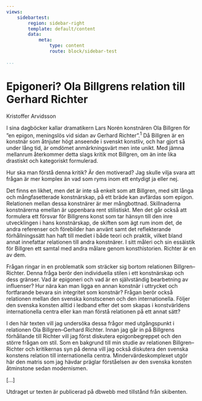 ```yaml
---
views:
    sidebartest:
        region: sidebar-right
        template: default/content
        data:
            meta:
                type: content
                route: block/sidebar-test

...
```


<div markdown=1>

Epigoneri? Ola Billgrens relation till Gerhard Richter
===============================

Kristoffer Arvidsson


I sina dagböcker kallar dramatikern Lars Norén konstnären Ola Billgren för ”en epigon, meningslös vid sidan av Gerhard Richter”.<sup>1</sup> Då Billgren är en konstnär som åtnjuter högt anseende i svenskt konstliv, och har gjort så under lång tid, är omdömet anmärkningsvärt men inte unikt. Med jämna mellanrum återkommer detta slags kritik mot Billgren, om än inte lika drastiskt och kategoriskt formulerad.

Hur ska man förstå denna kritik? Är den motiverad? Jag skulle vilja svara att frågan är mer komplex än vad som ryms inom ett entydigt ja eller nej.

Det finns en likhet, men det är inte så enkelt som att Billgren, med sitt långa och mångfasetterade konstnärskap, på ett bräde kan avfärdas som epigon. Relationen mellan dessa konstnärer är mer mångbottnad. Skillnaderna konstnärerna emellan är uppenbara rent stilistiskt. Men det går också att formulera ett försvar för Billgrens konst som tar hänsyn till den inre utvecklingen i hans konstnärskap, de skiften som ägt rum inom det, de andra referenser och förebilder han använt samt det reflekterande förhållningssätt han haft till mediet i både teori och praktik, vilket bland annat innefattar relationen till andra konstnärer. I sitt måleri och sin essäistik för Billgren ett samtal med andra målare genom konsthistorien. Richter är en av dem.

Frågan ringar in en problematik som sträcker sig bortom relationen Billgren–Richter. Denna fråga berör den individuella stilen i ett konstnärskap och dess gränser. Vad är epigoneri och vad är en självständig bearbetning av influenser? Hur nära kan man ligga en annan konstnär i uttrycket och fortfarande bevara sin integritet som konstnär? Frågan berör också relationen mellan den svenska konstscenen och den internationella. Följer den svenska konsten alltid i ledband efter det som skapas i konstvärldens internationella centra eller kan man förstå relationen på ett annat sätt?

I den här texten vill jag undersöka dessa frågor med utgångspunkt i relationen Ola Billgren–Gerhard Richter. Innan jag går in på Billgrens förhållande till Richter vill jag först diskutera epigonbegreppet och den större frågan om stil. Som en bakgrund till min studie av relationen Billgren–Richter och kritikernas syn på denna vill jag också diskutera den svenska konstens relation till internationella centra. Mindervärdeskomplexet utgör här den matris som jag hävdar präglar förståelsen av den svenska konsten åtminstone sedan modernismen.

[...]

Utdraget ur texten är publicerad på dbwebb med tillstånd från skibenten.


</div>
